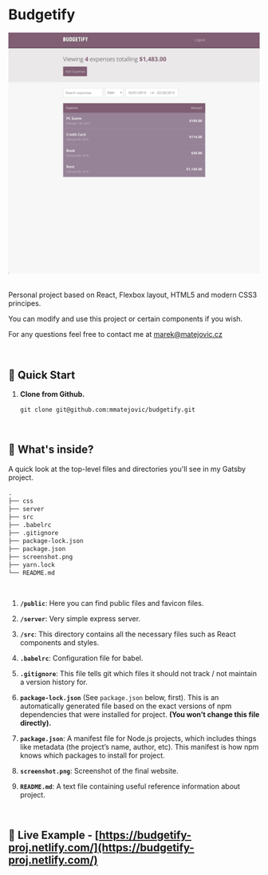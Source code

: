 # Budgetify

![](screenshot.png)

<br />
Personal project based on React, Flexbox layout, HTML5 and modern CSS3 principes.

You can modify and use this project or certain components if you wish.

For any questions feel free to contact me at marek@matejovic.cz

<br />

## 🎉 Quick Start

1.  **Clone from Github.**

    ```
    git clone git@github.com:mmatejovic/budgetify.git
    ```

  <br />


## 🤔 What's inside?

A quick look at the top-level files and directories you'll see in my Gatsby project.

    .
    ├── css
    ├── server
    ├── src
    ├── .babelrc
    ├── .gitignore
    ├── package-lock.json
    ├── package.json
    ├── screenshot.png
    ├── yarn.lock
    └── README.md

<br />

1.  **`/public`**: Here you can find public files and favicon files.
 
2.  **`/server`**: Very simple express server.
  
3.  **`/src`**: This directory contains all the necessary files such as React components and styles.

4.  **`.babelrc`**: Configuration file for babel.
  
5.  **`.gitignore`**: This file tells git which files it should not track / not maintain a version history for.

6.  **`package-lock.json`** (See `package.json` below, first). This is an automatically generated file based on the exact versions of npm dependencies that were installed for project. **(You won’t change this file directly).**

7.  **`package.json`**: A manifest file for Node.js projects, which includes things like metadata (the project’s name, author, etc). This manifest is how npm knows which packages to install for project.

8.  **`screenshot.png`**: Screenshot of the final website.

9.  **`README.md`**: A text file containing useful reference information about project.

<br />

## 🔗 Live Example - [https://budgetify-proj.netlify.com/](https://budgetify-proj.netlify.com/)

<br />
<br />